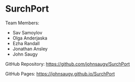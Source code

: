 # SurchPort

Team Members:
 * Sav Samoylov
 * Olga Anderjaska
 * Ezha Randall
 * Jonathan Ansley
 * John Saugy

GitHub Repository:
https://github.com/johnsaugy/SurchPort

GitHub Pages:
https://johnsaugy.github.io/SurchPort